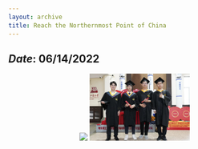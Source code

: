```yaml
---
layout: archive
title: Reach the Northernmost Point of China
---
```


## *Date*: 06/14/2022

<figure>
  <center>
    <img src="/news/imgs/BA_gra2.png" width="200"/>
    <img src="/news/imgs/B_graduate.png" width="200"/>
  </center>
</figure>

